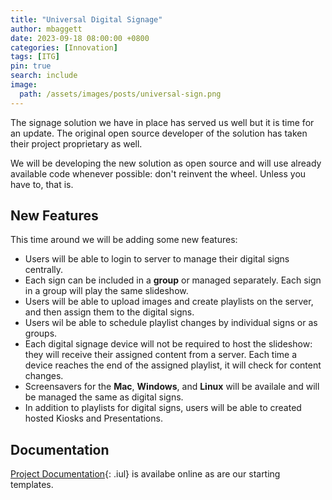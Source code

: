 ```yaml
---
title: "Universal Digital Signage"
author: mbaggett
date: 2023-09-18 08:00:00 +0800
categories: [Innovation]
tags: [ITG] 
pin: true
search: include
image:
  path: /assets/images/posts/universal-sign.png
---
```

The signage solution we have in place has served us well but it is time for an update. The original open source developer of the solution has taken their project proprietary as well.

We will be developing the new solution as open source and will use already available code whenever possible: don't reinvent the wheel.  Unless you have to, that is. 

## New Features

This time around we will be adding some new features:

* Users will be able to login to server to manage their digital signs centrally.
* Each sign can be included in a **group** or managed separately. Each sign in a group will play the same slideshow.
* Users will be able to upload images and create playlists on the server, and then assign them to the digital signs.
* Users wil be able to schedule playlist changes by individual signs or as groups.
* Each digital signage device will not be required to host the slideshow: they will receive their assigned content from a server. Each time a device reaches the end of the assigned playlist, it will check for content changes.
* Screensavers for the <b>Mac</b>, <b>Windows</b>, and <b>Linux</b> will be availale and will be managed the same as digital signs.
* In addition to playlists for digital signs, users will be able to created hosted Kiosks and Presentations. 

## Documentation

[Project Documentation](/signage/ 'ITG: Universal Digital Signage'){: .iul}
is availabe online as are our starting templates.

<!-- {% download_link /certificates/certificate-Intro to Git.pdf %} -->